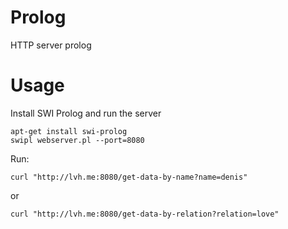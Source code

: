 Prolog
==========

HTTP server prolog

# Usage

Install SWI Prolog and run the server

	apt-get install swi-prolog
	swipl webserver.pl --port=8080

Run:

	curl "http://lvh.me:8080/get-data-by-name?name=denis"
or

	curl "http://lvh.me:8080/get-data-by-relation?relation=love"
